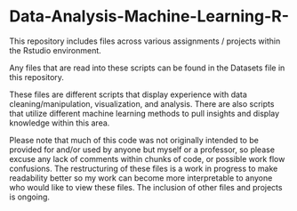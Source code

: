# Data-Analysis-Machine-Learning-R-
This repository includes files across various assignments / projects within the Rstudio environment. 

Any files that are read into these scripts can be found in the Datasets file in this repository.

These files are different scripts that display experience with data cleaning/manipulation, visualization, and analysis. There are also scripts that utilize 
different machine learning methods to pull insights and display knowledge within this area. 

Please note that much of this code was not originally intended to be provided for and/or used by anyone but myself or a professor, so please excuse any lack of 
comments within chunks of code, or possible work flow confusions. The restructuring of these files is a work in progress to make readability better so my work
can become more interpretable to anyone who would like to view these files. The inclusion of other files and projects is ongoing.
